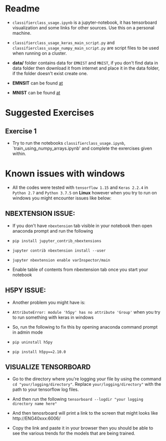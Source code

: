 # Readme
* `classifierclass_usage.ipynb` is a jupyter-notebook, it has tensorboard visualization and some links for other sources. Use this on a personal machine.

* `classifierclass_usage_keras_main_script.py` and `classifierclass_usage_numpy_main_script.py` are script files to be used when running on a cluster.

* **data/** folder contains data for `EMNIST` and `MNIST`, if you don't find data in data folder then download it from internet and place it in the data folder, if the folder doesn't exist create one.
 * **EMNSIT** can be found [at](http://greg-cohen.com/datasets/emnist/)
 * **MNIST** can be found [at](http://deeplearning.net/tutorial/gettingstarted.html)
 
# Suggested Exercises

## Exercise 1

* Try to run the notebooks `classifierclass_usage.ipynb`, `train_using_numpy_arrays.ipynb' and complete the exrercises given within.

# Known issues with windows
* All the codes were tested with `tensorflow 1.15` and `Keras 2.2.4` in `Python 2.7` and `Python 3.7.5` on **Linux** however when you try to run on windows you might encounter issues like below:

## NBEXTENSION ISSUE:
* If you don't have `nbextension` tab visible in your notebook then open anaconda prompt and run the following

 * `pip install jupyter_contrib_nbextensions`
 * `jupyter contrib nbextension install --user`
 * `jupyter nbextension enable varInspector/main`

* Enable table of contents from nbextension tab once you start your notebook

## H5PY ISSUE:
* Another problem you might have is:

* `AttributeError: module 'h5py' has no attribute 'Group'` when you try to run something with keras in windows

* So, run the following to fix this by opening anaconda command prompt in admin mode

 * `pip uninstall h5py` 
 * `pip install h5py==2.10.0`


## VISUALIZE TENSORBOARD

* Go to the directory where you're logging your file by using the command `cd "your/logging/directory"`. Replace `your/logging/directory"` with the path to your tensorflow log files. 

* And then run the following `tensorboard --logdir "your logging directory name here" `

* And then tenosrboard will print a link to the screen that might looks like  http://ENG40xxx:6006/
* Copy the link and paste it in your browser then you should be able to see the various trends for the models that
are being trained.

